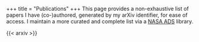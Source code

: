 +++
title = "Publications"
+++
This page provides a non-exhaustive list of papers I have (co-)authored, generated by my arXiv identifier, for ease of access.
I maintain a more curated and complete list via a [NASA ADS](https://ui.adsabs.harvard.edu/public-libraries/1RYWSZutSjWi8l8QBEorig) library.

{{< arxiv >}}